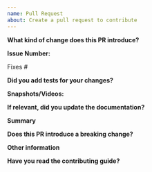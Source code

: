 ```yaml
---
name: Pull Request
about: Create a pull request to contribute
---
```


<!--
This section can be deleted after reading.

We employ the following branching strategy to simplify the development process and to ensure that only stable code is pushed to the `main` branch:

- `master`: Where the stable production ready code lies. Only security related bugs.
- `development`: For unstable code: New features and bug fixes.

-->

<!--
Thanks for submitting a pull request! Please provide enough information so that others can review your pull request.
-->

**What kind of change does this PR introduce?**

<!-- E.g. a bugfix, feature, refactoring, etc… -->

**Issue Number:**

Fixes #<!--Add related issue number here.-->

**Did you add tests for your changes?**

<!--Yes or No. Note: Add unit tests or automation tests for your code.-->

**Snapshots/Videos:**

<!--Add snapshots or videos wherever possible.-->

**If relevant, did you update the documentation?**

<!--Yes or No.-->

**Summary**

<!-- Explain the **motivation** for making this change. What existing problem does the pull request solve? -->
<!-- Try to link to an open issue for more information. -->

**Does this PR introduce a breaking change?**

<!-- If this PR introduces a breaking change, please describe the impact and a migration path for existing applications. -->

**Other information**

<!--Add extra information about this PR here-->

**Have you read the contributing guide?**

<!--Yes or No-->
